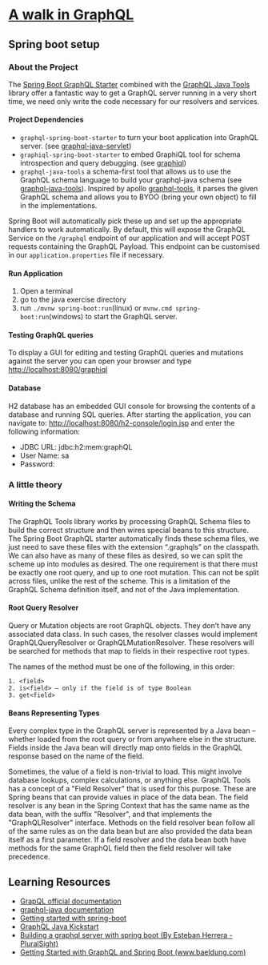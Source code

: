 # [A walk in GraphQL](/README.md)

## Spring boot setup

### About the Project

The [Spring Boot GraphQL Starter](https://github.com/graphql-java-kickstart/graphql-spring-boot) combined with the [GraphQL Java Tools](https://github.com/graphql-java-kickstart/graphql-java-tools) library offer a fantastic way to get a GraphQL server running in a very short time, we need only write the code necessary for our resolvers and services.

#### Project Dependencies

- `graphql-spring-boot-starter` to turn your boot application into GraphQL server. (see [graphql-java-servlet](https://github.com/graphql-java-kickstart/graphql-java-servlet))
- `graphiql-spring-boot-starter` to embed GraphiQL tool for schema introspection and query debugging. (see [graphiql](https://github.com/graphql/graphiql))
- `graphql-java-tools` a schema-first tool that allows us to use the GraphQL schema language to build your graphql-java schema (see [graphql-java-tools](https://github.com/graphql-java-kickstart/graphql-java-tools)). Inspired by apollo [graphql-tools](https://github.com/apollographql/graphql-tools), it parses the given GraphQL schema and allows you to BYOO (bring your own object) to fill in the implementations.

Spring Boot will automatically pick these up and set up the appropriate handlers to work automatically. By default, this will expose the GraphQL Service on the `/graphql` endpoint of our application and will accept POST requests containing the GraphQL Payload. This endpoint can be customised in our `application.properties` file if necessary.

#### Run Application

1. Open a terminal
2. go to the java exercise directory
3. run `./mvnw spring-boot:run`(linux) or `mvnw.cmd spring-boot:run`(windows) to start the GraphQL server.

#### Testing GraphQL queries

To display a GUI for editing and testing GraphQL queries and mutations against the server you can open your browser and type [http://localhost:8080/graphiql](http://localhost:8080/graphiql)

#### Database

H2 database has an embedded GUI console for browsing the contents of a database and running SQL queries.
After starting the application, you can navigate to:
[http://localhost:8080/h2-console/login.jsp](http://localhost:8080/h2-console/login.jsp) and enter the following information:

- JDBC URL: jdbc:h2:mem:graphQL
- User Name: sa
- Password: <blank>

### A little theory

#### Writing the Schema

The GraphQL Tools library works by processing GraphQL Schema files to build the correct structure and then wires special beans to this structure. The Spring Boot GraphQL starter automatically finds these schema files, we just need to save these files with the extension “.graphqls” on the classpath.
We can also have as many of these files as desired, so we can split the scheme up into modules as desired. The one requirement is that there must be exactly one root query, and up to one root mutation. This can not be split across files, unlike the rest of the scheme. This is a limitation of the GraphQL Schema definition itself, and not of the Java implementation.

#### Root Query Resolver

Query or Mutation objects are root GraphQL objects. They don’t have any associated data class. In such cases, the resolver classes would implement GraphQLQueryResolver or GraphQLMutationResolver. These resolvers will be searched for methods that map to fields in their respective root types.

The names of the method must be one of the following, in this order:

    1. <field>
    2. is<field> – only if the field is of type Boolean
    3. get<field>

#### Beans Representing Types

Every complex type in the GraphQL server is represented by a Java bean – whether loaded from the root query or from anywhere else in the structure. Fields inside the Java bean will directly map onto fields in the GraphQL response based on the name of the field.

Sometimes, the value of a field is non-trivial to load. This might involve database lookups, complex calculations, or anything else. GraphQL Tools has a concept of a "Field Resolver" that is used for this purpose. These are Spring beans that can provide values in place of the data bean.
The field resolver is any bean in the Spring Context that has the same name as the data bean, with the suffix "Resolver", and that implements the "GraphQLResolver" interface. Methods on the field resolver bean follow all of the same rules as on the data bean but are also provided the data bean itself as a first parameter.
If a field resolver and the data bean both have methods for the same GraphQL field then the field resolver will take precedence.

## Learning Resources

- [GrapQL official documentation](https://graphql.org/learn/)
- [graphql-java documentation](https://www.graphql-java.com/documentation/)
- [Getting started with spring-boot](https://www.graphql-java.com/tutorials/getting-started-with-spring-boot/)
- [GraphQL Java Kickstart](https://www.graphql-java-kickstart.com/spring-boot/)
- [Building a graphql server with spring boot (By Esteban Herrera - PluralSight)](https://www.pluralsight.com/guides/building-a-graphql-server-with-spring-boot)
- [Getting Started with GraphQL and Spring Boot (www.baeldung.com)](https://www.baeldung.com/spring-graphql)
